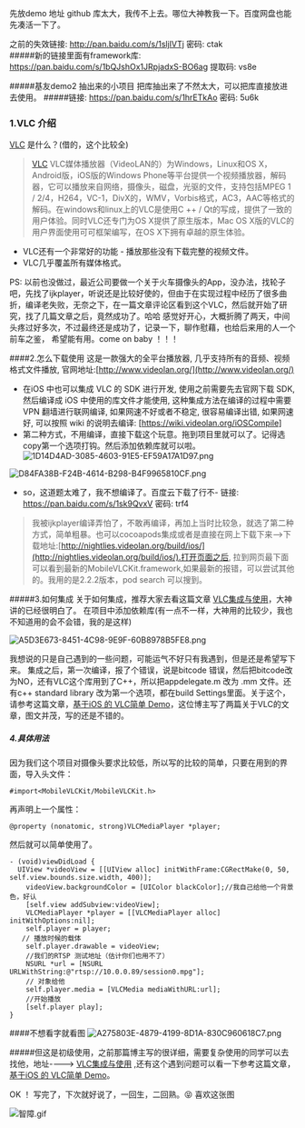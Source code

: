 先放demo 地址  github 库太大，我传不上去。哪位大神教我一下。百度网盘也能先凑活一下了。

之前的失效链接: http://pan.baidu.com/s/1sljIVTj 密码: ctak  
#####新的链接里面有framework库: https://pan.baidu.com/s/1bQJshOx1JRpjadxS-BO6ag 提取码: vs8e

#####基友demo2 抽出来的小项目 把库抽出来了不然太大，可以把库直接放进去使用。
#####链接: https://pan.baidu.com/s/1hrETkAo 密码: 5u6k
###  1.VLC 介绍
[VLC](http://www.videolan.org/vlc/) 是什么？(借的，这个比较全)
>[VLC](https://code.videolan.org/videolan/VLCKit.git) VLC媒体播放器（VideoLAN的）为Windows，Linux和OS X，Android版，iOS版的Windows Phone等平台提供一个视频播放器，解码器，它可以播放来自网络，摄像头，磁盘，光驱的文件，支持包括MPEG 1 / 2/4，H264，VC-1，DivX的，WMV，Vorbis格式，AC3，AAC等格式的解码。在windows和linux上的VLC是使用C ++ / Qt的写成，提供了一致的用户体验。同时VLC还专门为OS X提供了原生版本，Mac OS X版的VLC的用户界面使用可可框架编写，在OS X下拥有卓越的原生体验。
 - VLC还有一个非常好的功能 - 播放那些没有下载完整的视频文件。
 - VLC几乎覆盖所有媒体格式。


PS:   以前也没做过，最近公司要做一个关于火车摄像头的App，没办法，找轮子吧，先找了ijkplayer，听说还是比较好使的，但由于在实现过程中经历了很多曲折，编译老失败，无奈之下，在一篇文章评论区看到这个VLC，然后就开始了研究，找了几篇文章之后，竟然成功了。哈哈 感觉好开心，大概折腾了两天，中间头疼过好多次，不过最终还是成功了，记录一下，聊作慰藉，也给后来用的人一个前车之鉴，
希望能有用。come on baby ！！！

####2.怎么下载使用
这是一款强大的全平台播放器, 几乎支持所有的音频、视频格式文件播放, 官网地址:[http://www.videolan.org/](http://www.videolan.org/)
- 在iOS 中也可以集成 VLC 的 SDK 进行开发, 使用之前需要先去官网下载 SDK, 然后编译成 iOS 中使用的库文件才能使用, 这种集成方法在编译的过程中需要 VPN 翻墙进行联网编译, 如果网速不好或者不稳定, 很容易编译出错, 如果网速好, 可以按照 wiki 的说明去编译: [https://wiki.videolan.org/iOSCompile]
-  第二种方式，不用编译，直接下载这个玩意。拖到项目里就可以了。记得选copy第一个选项打钩。然后添加依赖库就可以啦。
![1D14D4AD-3085-4603-91E5-EF59A17A1D97.png](http://upload-images.jianshu.io/upload_images/1761100-ceb93b8e704cd91a.png?imageMogr2/auto-orient/strip%7CimageView2/2/w/1240)


![D84FA38B-F24B-4614-B298-B4F9965810CF.png](http://upload-images.jianshu.io/upload_images/1761100-3ca1153dfb85b558.png?imageMogr2/auto-orient/strip%7CimageView2/2/w/1240)
 - so，这道题太难了，我不想编译了。百度云下载了行不- 链接: https://pan.baidu.com/s/1sk9QvxV 密码: trf4

> 我被ijkplayer编译弄怕了，不敢再编译，再加上当时比较急，就选了第二种方式，简单粗暴。也可以cocoapods集成或者是直接在网上下载下来-->下载地址:[http://nightlies.videolan.org/build/ios/](http://nightlies.videolan.org/build/ios/).打开页面之后, 拉到网页最下面可以看到最新的MobileVLCKit.framework,如果最新的报错，可以尝试其他的。我用的是2.2.2版本，pod search 可以搜到。

#####3.如何集成
关于如何集成，推荐大家去看这篇文章 [VLC集成与使用](http://www.jianshu.com/p/178627b085c3)，大神讲的已经很明白了。
在项目中添加依赖库(有一点不一样，大神用的比较少，我也不知道用的会不会错，我的是这样)

![A5D3E673-8451-4C98-9E9F-60B8978B5FE8.png](http://upload-images.jianshu.io/upload_images/1761100-6fe5c89244b68e6a.png?imageMogr2/auto-orient/strip%7CimageView2/2/w/1240)

我想说的只是自己遇到的一些问题，可能运气不好只有我遇到，但是还是希望写下来。
集成之后，第一次编译，报了个错误，说是bitcode 错误，然后把bitcode改为NO，还有VLC这个库用到了C++，所以把appdelegate.m 改为 .mm 文件。还有c++ standard library 改为第一个选项，都在build Settings里面。关于这个，请参考这篇文章，[基于iOS 的 VLC简单 Demo](http://blog.csdn.net/crash_zo/article/details/51459604)，这位博主写了两篇关于VLC的文章，图文并茂，写的还是不错的。
##### 4.具体用法
因为我们这个项目对摄像头要求比较低，所以写的比较的简单，只要在用到的界面，导入头文件：
```
#import<MobileVLCKit/MobileVLCKit.h>
```
再声明上一个属性：
```
@property (nonatomic, strong)VLCMediaPlayer *player;

```
然后就可以简单使用了。
```
- (void)viewDidLoad {  
  UIView *videoView = [[UIView alloc] initWithFrame:CGRectMake(0, 50, self.view.bounds.size.width, 400)];
    videoView.backgroundColor = [UIColor blackColor];//我自己给他一个背景色，好认
    [self.view addSubview:videoView];
    VLCMediaPlayer *player = [[VLCMediaPlayer alloc] initWithOptions:nil];
    self.player = player;
   // 播放时候的载体
    self.player.drawable = videoView;
    //我们的RTSP 测试地址（估计你们也用不了）
    NSURL *url = [NSURL URLWithString:@"rtsp://10.0.0.89/session0.mpg"];
    // 对象给他
    self.player.media = [VLCMedia mediaWithURL:url];
    //开始播放
    [self.player play];
}
```
####不想看字就看图
![A275803E-4879-4199-8D1A-830C960618C7.png](http://upload-images.jianshu.io/upload_images/1761100-a4582d074b315b3d.png?imageMogr2/auto-orient/strip%7CimageView2/2/w/1240)

#####但这是初级使用，之前那篇博主写的很详细，需要复杂使用的同学可以去找他，地址----> [VLC集成与使用](http://www.jianshu.com/p/178627b085c3)
,还有这个遇到问题可以看一下参考这篇文章，[基于iOS 的 VLC简单 Demo](http://blog.csdn.net/crash_zo/article/details/51459604)。

OK ！ 写完了，下次就好说了，一回生，二回熟。😝 喜欢这张图

![智障.gif](http://upload-images.jianshu.io/upload_images/1761100-25e2c10313385653.gif?imageMogr2/auto-orient/strip)
